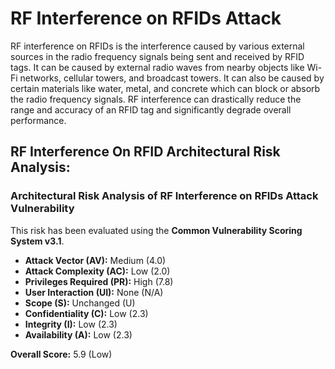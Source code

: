 # RF Interference on RFIDs Attack 

RF interference on RFIDs is the interference caused by various external sources in the radio frequency signals being sent and received by RFID tags. It can be caused by external radio waves from nearby objects like Wi-Fi networks, cellular towers, and broadcast towers. It can also be caused by certain materials like water, metal, and concrete which can block or absorb the radio frequency signals. RF interference can drastically reduce the range and accuracy of an RFID tag and significantly degrade overall performance.

## RF Interference On RFID Architectural Risk Analysis: 

### Architectural Risk Analysis of RF Interference on RFIDs Attack Vulnerability

This risk has been evaluated using the **Common Vulnerability Scoring System v3.1**.

- **Attack Vector (AV):**  Medium (4.0)
- **Attack Complexity (AC):** Low (2.0)
- **Privileges Required (PR):** High (7.8)
- **User Interaction (UI):** None (N/A)
- **Scope (S):** Unchanged (U)
- **Confidentiality (C):** Low (2.3)
- **Integrity (I):** Low (2.3)
- **Availability (A):** Low (2.3)

**Overall Score:** 5.9 (Low)